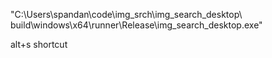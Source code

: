 "C:\Users\spandan\code\img_srch\img_search_desktop\ build\windows\x64\runner\Release\img_search_desktop.exe"


alt+s shortcut 
